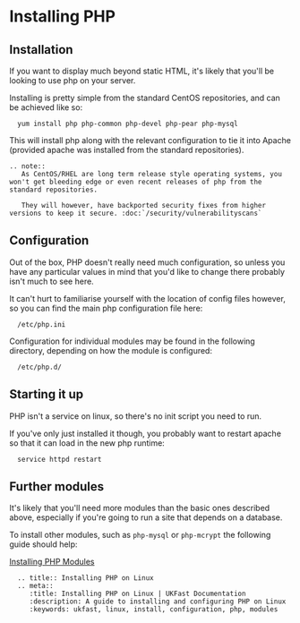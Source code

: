 # Installing PHP

## Installation

If you want to display much beyond static HTML, it's likely that you'll be looking to use php on your server.

Installing is pretty simple from the standard CentOS repositories, and can be achieved like so:

```console
  yum install php php-common php-devel php-pear php-mysql
```

This will install php along with the relevant configuration to tie it into Apache (provided apache was installed from the standard repositories).

```eval_rst
.. note::
   As CentOS/RHEL are long term release style operating systems, you won't get bleeding edge or even recent releases of php from the standard repositories.

   They will however, have backported security fixes from higher versions to keep it secure. :doc:`/security/vulnerabilityscans`
```

## Configuration

Out of the box, PHP doesn't really need much configuration, so unless you have any particular values in mind that you'd like to change there probably isn't much to see here.

It can't hurt to familiarise yourself with the location of config files however, so you can find the main php configuration file here:

```console
  /etc/php.ini
```

Configuration for individual modules may be found in the following directory, depending on how the module is configured:

```console
  /etc/php.d/
```

## Starting it up

PHP isn't a service on linux, so there's no init script you need to run.

If you've only just installed it though, you probably want to restart apache so that it can load in the new php runtime:

```console
  service httpd restart
```

## Further modules

It's likely that you'll need more modules than the basic ones described above, especially if you're going to run a site that depends on a database.

To install other modules, such as `php-mysql` or `php-mcrypt` the following guide should help:

[Installing PHP Modules](/linux/php/moduleinstallation)

```eval_rst
  .. title:: Installing PHP on Linux
  .. meta::
     :title: Installing PHP on Linux | UKFast Documentation
     :description: A guide to installing and configuring PHP on Linux
     :keywords: ukfast, linux, install, configuration, php, modules
